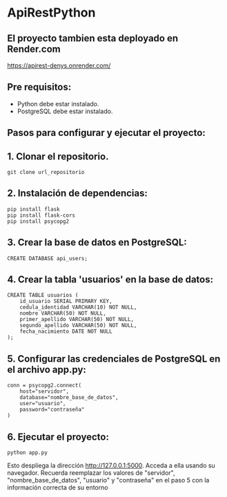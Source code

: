 # ApiRestPython

## El proyecto tambien esta deployado en Render.com
https://apirest-denys.onrender.com/

## Pre requisitos:
* Python debe estar instalado.
* PostgreSQL debe estar instalado.

## Pasos para configurar y ejecutar el proyecto:

## 1. Clonar el repositorio.
```
git clone url_repositorio
```
## 2. Instalación de dependencias:
```
pip install flask
pip install flask-cors
pip install psycopg2
```
## 3. Crear la base de datos en PostgreSQL:
```
CREATE DATABASE api_users;
```
## 4. Crear la tabla 'usuarios' en la base de datos:
```
CREATE TABLE usuarios (
    id_usuario SERIAL PRIMARY KEY,
    cedula_identidad VARCHAR(10) NOT NULL,
    nombre VARCHAR(50) NOT NULL,
    primer_apellido VARCHAR(50) NOT NULL,
    segundo_apellido VARCHAR(50) NOT NULL,
    fecha_nacimiento DATE NOT NULL
);
```
## 5. Configurar las credenciales de PostgreSQL en el archivo app.py:
```
conn = psycopg2.connect(
    host="servidor",
    database="nombre_base_de_datos",
    user="usuario",
    password="contraseña"
)
```
## 6. Ejecutar el proyecto:
```
python app.py
```
Esto despliega la dirección http://127.0.0.1:5000. Acceda a ella usando su navegador.
Recuerda reemplazar los valores de "servidor", "nombre_base_de_datos", "usuario" y "contraseña" en el paso 5 con la información correcta de su entorno

